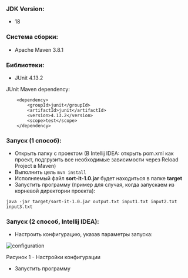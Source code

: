 ### JDK Version:

* 18

### Система сборки:

* Apache Maven 3.8.1

### Библиотеки:

* JUnit 4.13.2

JUnit Maven dependency:

        <dependency>
            <groupId>junit</groupId>
            <artifactId>junit</artifactId>
            <version>4.13.2</version>
            <scope>test</scope>
        </dependency>

### Запуск (1 способ):
* Открыть папку с проектом (В Intellij IDEA: открыть pom.xml как проект, подгрузить все необходимые зависимости через Reload Project в Maven)
* Выполнить цель ```mvn install```
* Исполняемый файл **sort-it-1.0.jar** будет находиться в папке **target**
* Запустить программу (пример для случая, когда запускаем из корневой директории проекта):

```java -jar target/sort-it-1.0.jar output.txt input1.txt input2.txt input3.txt```

### Запуск (2 способ, Intellij IDEA):
* Настроить конфигурацию, указав параметры запуска:

![configuration](materials/configuration.PNG)

Рисунок 1 - Настройки конфигурации

* Запустить программу
